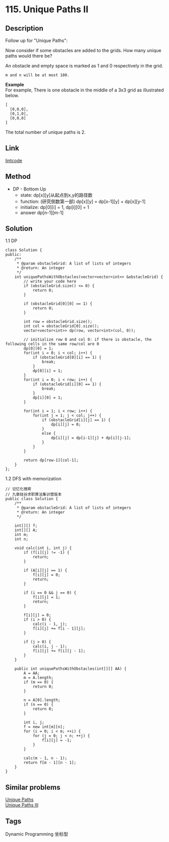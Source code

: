 # 115. Unique Paths II

## Description
Follow up for "Unique Paths":

Now consider if some obstacles are added to the grids. How many unique paths would there be?

An obstacle and empty space is marked as 1 and 0 respectively in the grid.
```
m and n will be at most 100.
```

**Example**  
For example,
There is one obstacle in the middle of a 3x3 grid as illustrated below.
```
[
  [0,0,0],
  [0,1,0],
  [0,0,0]
]
```
The total number of unique paths is 2.

## Link
[lintcode](https://www.lintcode.com/problem/unique-paths-ii/)

## Method
* DP - Bottom Up  
  * state: dp[x][y]从起点到x,y的路径数
  * function: (研究倒数第一部) dp[x][y] = dp[x-1][y] + dp[x][y-1]
  * initialize: dp[0][i] = 1, dp[i][0] = 1
  * answer dp[n-1][m-1] 

## Solution
1.1 DP 
~~~
class Solution {
public:
    /**
     * @param obstacleGrid: A list of lists of integers
     * @return: An integer
     */
    int uniquePathsWithObstacles(vector<vector<int>> &obstacleGrid) {
        // write your code here
        if (obstacleGrid.size() <= 0) {
            return 0;
        }
        
        if (obstacleGrid[0][0] == 1) {
            return 0;
        }
        
        int row = obstacleGrid.size();
        int col = obstacleGrid[0].size();
        vector<vector<int>> dp(row, vector<int>(col, 0));

        // initialize row 0 and col 0: if there is obstacle, the following cells in the same row/col are 0        
        dp[0][0] = 1;
        for(int i = 0; i < col; i++) {
            if (obstacleGrid[0][i] == 1) {
                break;
            }
            dp[0][i] = 1;    
        }
        for(int i = 0; i < row; i++) {
            if (obstacleGrid[i][0] == 1) {
                break;
            }
            dp[i][0] = 1;    
        }

        for(int i = 1; i < row; i++) {
            for(int j = 1; j < col; j++) {
                if (obstacleGrid[i][j] == 1) {
                    dp[i][j] = 0;
                }
                else {
                    dp[i][j] = dp[i-1][j] + dp[i][j-1];
                }
            }
        }
        
        return dp[row-1][col-1];
    }
};
~~~

1.2 DFS with memorization  
~~~
// 记忆化搜索
// 九章硅谷求职算法集训营版本
public class Solution {
    /**
     * @param obstacleGrid: A list of lists of integers
     * @return: An integer
     */
     
    int[][] f;
    int[][] A;
    int m;
    int n;
    
    void calc(int i, int j) {
        if (f[i][j] != -1) {
            return;
        }
        
        if (A[i][j] == 1) {
            f[i][j] = 0;
            return;
        }
        
        if (i == 0 && j == 0) {
            f[i][j] = 1;
            return;
        }
        
        f[i][j] = 0;
        if (i > 0) {
            calc(i - 1, j);
            f[i][j] += f[i - 1][j];
        }
        
        if (j > 0) {
            calc(i, j - 1);
            f[i][j] += f[i][j - 1];
        }
    }
    
    public int uniquePathsWithObstacles(int[][] AA) {
        A = AA;
        m = A.length;
        if (m == 0) {
            return 0;
        }
        
        n = A[0].length;
        if (n == 0) {
            return 0;
        }
        
        int i, j;
        f = new int[m][n];
        for (i = 0; i < m; ++i) {
            for (j = 0; j < n; ++j) {
                f[i][j] = -1;
            }
        }
    
        calc(m - 1, n - 1);
        return f[m - 1][n - 1];
    }
}
~~~

## Similar problems
[Unique Paths](https://www.lintcode.com/problem/unique-paths/)  
[Unique Paths III](https://www.lintcode.com/problem/unique-paths-iii/)  

## Tags
Dynamic Programming 坐标型